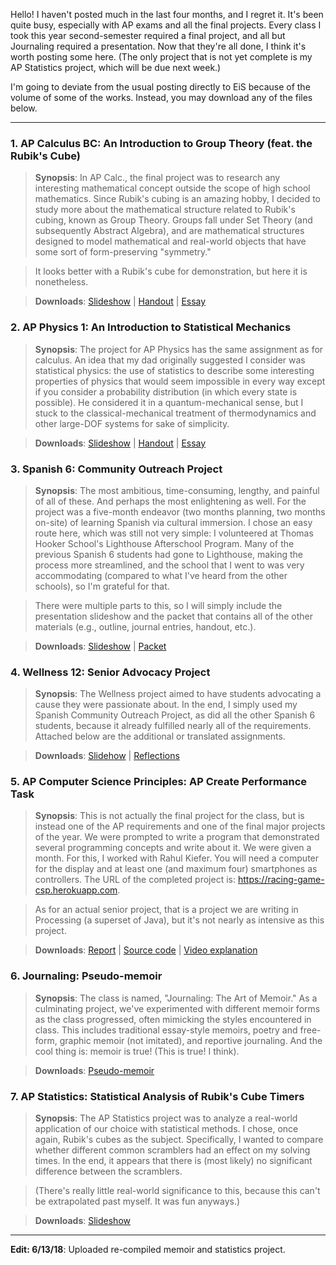 Hello! I haven't posted much in the last four months, and I regret it. It's been quite busy, especially with AP exams and all the final projects. Every class I took this year second-semester required a final project, and all but Journaling required a presentation. Now that they're all done, I think it's worth posting some here. (The only project that is not yet complete is my AP Statistics project, which will be due next week.)

I'm going to deviate from the usual posting directly to EiS because of the volume of some of the works. Instead, you may download any of the files below.

---

### 1. AP Calculus BC: An Introduction to Group Theory (feat. the Rubik's Cube)

> **Synopsis**: In AP Calc., the final project was to research any interesting mathematical concept outside the scope of high school mathematics. Since Rubik's cubing is an amazing hobby, I decided to study more about the mathematical structure related to Rubik's cubing, known as Group Theory. Groups fall under Set Theory (and subsequently Abstract Algebra), and are mathematical structures designed to model mathematical and real-world objects that have some sort of form-preserving "symmetry."

> It looks better with a Rubik's cube for demonstration, but here it is nonetheless.

> **Downloads**: <a href='/res/downloads/final-calc-slideshow.pdf' download>Slideshow</a> | <a href='/res/downloads/final-calc-handout.pdf' download>Handout</a> | <a href='/res/downloads/final-calc-essay.pdf' download>Essay</a>

### 2. AP Physics 1: An Introduction to Statistical Mechanics

> **Synopsis**: The project for AP Physics has the same assignment as for calculus. An idea that my dad originally suggested I consider was statistical physics: the use of statistics to describe some interesting properties of physics that would seem impossible in every way except if you consider a probability distribution (in which every state is possible). He considered it in a quantum-mechanical sense, but I stuck to the classical-mechanical treatment of thermodynamics and other large-DOF systems for sake of simplicity.

> **Downloads**: <a href='/res/downloads/final-physics-slideshow.pdf' download>Slideshow</a> | <a href='/res/downloads/final-physics-handout.pdf' download>Handout</a> | <a href='/res/downloads/final-physics-essay.pdf' download>Essay</a>

### 3. Spanish 6: Community Outreach Project

> **Synopsis**: The most ambitious, time-consuming, lengthy, and painful of all of these. And perhaps the most enlightening as well. For the project was a five-month endeavor (two months planning, two months on-site) of learning Spanish via cultural immersion. I chose an easy route here, which was still not very simple: I volunteered at Thomas Hooker School's Lighthouse Afterschool Program. Many of the previous Spanish 6 students had gone to Lighthouse, making the process more streamlined, and the school that I went to was very accommodating (compared to what I've heard from the other schools), so I'm grateful for that.

> There were multiple parts to this, so I will simply include the presentation slideshow and the packet that contains all of the other materials (e.g., outline, journal entries, handout, etc.).

> **Downloads**: <a href='/res/downloads/final-spanish-slideshow.pdf' download>Slideshow</a> | <a href='/res/downloads/final-spanish-packet.pdf' download>Packet</a>

### 4. Wellness 12: Senior Advocacy Project

> **Synopsis**: The Wellness project aimed to have students advocating a cause they were passionate about. In the end, I simply used my Spanish Community Outreach Project, as did all the other Spanish 6 students, because it already fulfilled nearly all of the requirements. Attached below are the additional or translated assignments.

> **Downloads**: <a href='/res/downloads/final-wellness-slideshow.pdf' download>Slidehow</a> | <a href='/res/downloads/final-wellness-reflections.pdf' download>Reflections</a>

### 5. AP Computer Science Principles: AP Create Performance Task

> **Synopsis**: This is not actually the final project for the class, but is instead one of the AP requirements and one of the final major projects of the year. We were prompted to write a program that demonstrated several programming concepts and write about it. We were given a month. For this, I worked with Rahul Kiefer. You will need a computer for the display and at least one (and maximum four) smartphones as controllers. The URL of the completed project is: <a href='//racing-game-csp.herokuapp.com' target='_blank'>https://racing-game-csp.herokuapp.com</a>.

> As for an actual senior project, that is a project we are writing in Processing (a superset of Java), but it's not nearly as intensive as this project.

> **Downloads**: <a href='/res/downloads/final-csp-report.pdf' download>Report</a> | <a href='/res/downloads/final-csp-source-code.pdf' download>Source code</a> | <a href='/res/downloads/final-csp-video.mp4' download>Video explanation</a>

### 6. Journaling: Pseudo-memoir

> **Synopsis**: The class is named, "Journaling: The Art of Memoir." As a culminating project, we've experimented with different memoir forms as the class progressed, often mimicking the styles encountered in class. This includes traditional essay-style memoirs, poetry and free-form, graphic memoir (not imitated), and reportive journaling. And the cool thing is: memoir is true! (This is true! I think).

> **Downloads**: <a href='/res/downloads/final-journaling-memoir.pdf' download>Pseudo-memoir</a>

### 7. AP Statistics: Statistical Analysis of Rubik's Cube Timers

> **Synopsis**: The AP Statistics project was to analyze a real-world application of our choice with statistical methods. I chose, once again, Rubik's cubes as the subject. Specifically, I wanted to compare whether different common scramblers had an effect on my solving times. In the end, it appears that there is (most likely) no significant difference between the scramblers.

> (There's really little real-world significance to this, because this can't be extrapolated past myself. It was fun anyways.)

> **Downloads**: <a href='/res/downloads/final-statistics-slideshow.pdf' download>Slideshow</a>

---

**Edit: 6/13/18**: Uploaded re-compiled memoir and statistics project.
